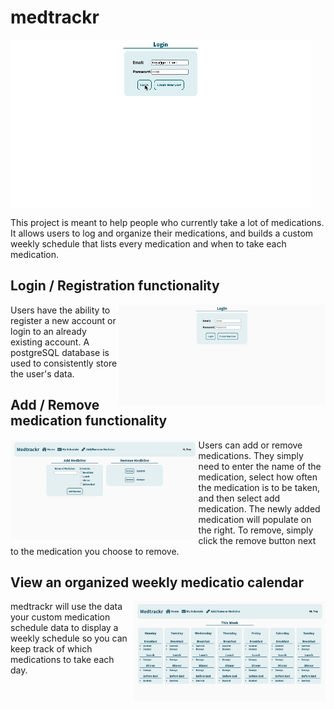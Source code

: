 # medtrackr

<code><img src="images/medtrackr.gif" align="center"></code>

This project is meant to help people who currently take a lot of medications. It allows users to log and organize their medications, and builds a custom weekly schedule that lists every medication and when to take each medication. 


## Login / Registration functionality


<code><img src="images/login.png" align="right" height="160"></code>

Users have the ability to register a new account or login to an already existing account. A postgreSQL database is used to consistently store the user's data.


## Add / Remove medication functionality


<code><img src="images/addremove2.png" align="left" height="160"></code>
Users can add or remove medications. They simply need to enter the name of the medication, select how often the medication is to be taken, and then select add medication. The newly added medication will populate on the right. To remove, simply click the remove button next to the medication you choose to remove. 


## View an organized weekly medicatio calendar

<code><img src="images/schedule.png" align="right" height="160"></code>

medtrackr will use the data your custom medication schedule data to display a weekly schedule so you can keep track of which medications to take each day. 
